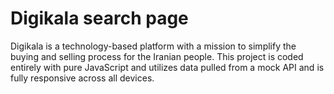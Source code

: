 # Digikala search page
Digikala is a technology-based platform with a mission to simplify the buying and selling process for the Iranian people.
This project is coded entirely with pure JavaScript and utilizes data pulled from a mock API and is fully responsive across all devices.
